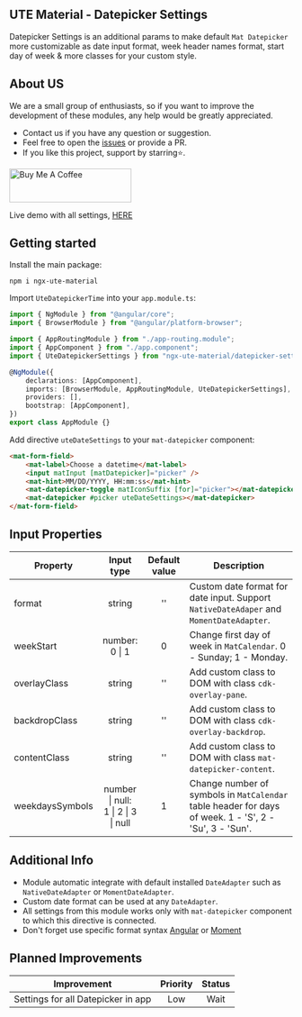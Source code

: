 ## UTE Material - Datepicker Settings

Datepicker Settings is an additional params to make default `Mat Datepicker` more customizable as date input format, week header names format, start day of week & more classes for your custom style.

## About US

We are a small group of enthusiasts, so if you want to improve the development of these modules, any help would be greatly appreciated.

-   Contact us if you have any question or suggestion.
-   Feel free to open the [issues]() or provide a PR.
-   If you like this project, support by starring⭐.

<a href="https://www.buymeacoffee.com" target="_blank"><img src="https://cdn.buymeacoffee.com/buttons/v2/default-yellow.png" alt="Buy Me A Coffee" style="height: 60px !important;width: 217px !important;" ></a>

Live demo with all settings, [HERE](https://ute-material.github.io/components/datepicker-settings)

## Getting started

Install the main package:

```shell
npm i ngx-ute-material
```

Import `UteDatepickerTime` into your `app.module.ts`:

```ts
import { NgModule } from "@angular/core";
import { BrowserModule } from "@angular/platform-browser";

import { AppRoutingModule } from "./app-routing.module";
import { AppComponent } from "./app.component";
import { UteDatepickerSettings } from "ngx-ute-material/datepicker-settings";

@NgModule({
    declarations: [AppComponent],
    imports: [BrowserModule, AppRoutingModule, UteDatepickerSettings],
    providers: [],
    bootstrap: [AppComponent],
})
export class AppModule {}
```

Add directive `uteDateSettings` to your `mat-datepicker` component:

```html
<mat-form-field>
    <mat-label>Choose a datetime</mat-label>
    <input matInput [matDatepicker]="picker" />
    <mat-hint>MM/DD/YYYY, HH:mm:ss</mat-hint>
    <mat-datepicker-toggle matIconSuffix [for]="picker"></mat-datepicker-toggle>
    <mat-datepicker #picker uteDateSettings></mat-datepicker>
</mat-form-field>
```

## Input Properties

| Property        |               Input type               | Default value | Description                                                                                            |
| --------------- | :------------------------------------: | :-----------: | ------------------------------------------------------------------------------------------------------ |
| format          |                 string                 |      ''       | Custom date format for date input. Support `NativeDateAdaper` and `MomentDateAdapter`.                 |
| weekStart       |           number:<br>0 \| 1            |       0       | Change first day of week in `MatCalendar`. 0 - Sunday; 1 - Monday.                                     |
| overlayClass    |                 string                 |      ''       | Add custom class to DOM with class `cdk-overlay-pane`.                                                 |
| backdropClass   |                 string                 |      ''       | Add custom class to DOM with class `cdk-overlay-backdrop`.                                             |
| contentClass    |                 string                 |      ''       | Add custom class to DOM with class `mat-datepicker-content`.                                           |
| weekdaysSymbols | number \| null:<br>1 \| 2 \| 3 \| null |       1       | Change number of symbols in `MatCalendar` table header for days of week. 1 - 'S', 2 - 'Su', 3 - 'Sun'. |

## Additional Info

-   Module automatic integrate with default installed `DateAdapter` such as `NativeDateAdapter` or `MomentDateAdapter`.
-   Custom date format can be used at any `DateAdapter`.
-   All settings from this module works only with `mat-datepicker` component to which this directive is connected.
-   Don't forget use specific format syntax [Angular](https://angular.io/api/common/DatePipe#custom-format-options) or [Moment](https://momentjs.com/docs/#/parsing/string/)

## Planned Improvements

| Improvement                        | Priority | Status |
| ---------------------------------- | :------: | :----: |
| Settings for all Datepicker in app |   Low    |  Wait  |

